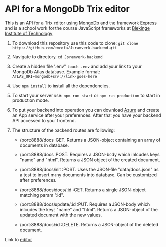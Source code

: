 # API for a MongoDb Trix editor

This is an API for a Trix editor using [MongoDb](https://www.mongodb.com/) and the framework [Express](https://expressjs.com/) and is a school work for the course JavaScript frameworks at [Blekinge Institute of Technology](https://www.bth.se/utbildning/program-och-kurser/pagwg/)

1. To download this repository use this code to clone: 
`git clone https://github.com/emcofa/Jsramverk-backend.git`

1. Navigate to directory: 
`cd Jsramverk-backend`

1. Create a hidden file ".env" 
`touch .env`
and add your link to your MongoDb Atlas database. Example format:
`ATLAS_URI=mongodb+srv://link-goes-here`

1. Use 
`npm install`
to install all the dependencies.

2. To start your server use: 
`npm run start` 
or 
`npm run production`
to start in production mode.

3. To put your backend into operation you can download [Azure](https://azure.microsoft.com/en-us/) and create an App service after your preferences. After that you have your backend API accessed to your frontend.

4. The structure of the backend routes are following:

   - /port:8888/docs :GET. Returns a JSON-object containing an array of documents in database.
  
   - /port:8888/docs :POST. Requires a JSON-body which inlcudes keys "name" and "html". Returns a JSON object of the created document.
  
   - /port:8888/docs/init :POST. Uses the JSON-file "data/docs.json" as a test to insert many documents into database. Can be customized after preferences.

   - /port:8888/docs/docs/:id :GET. Returns a single JSON-object matching param ":id".

   - /port:8888/docs/update/:id :PUT. Requires a JSON-body which inlcudes the keys "name" and "html". Returns a JSON-object of the updated document with the new values.

   -  /port:8888/docs/:id :DELETE. Returns a JSON-object of the deleted document.

Link to [editor](http://www.student.bth.se/~emfh21/editor/)

